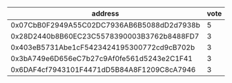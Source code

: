 address|vote|timestamp|signature
---|---|---|---
0x07CbB0F2949A55C02DC7936AB6B5088dD2d7938b|5|1606829148|0x12e9ac2d68d7f66c8e4623bb44addf0a10eeee96de47c994794039b190e9d3f922fc1b6f468f0c779f21e6015dee43ff09d354fa152570bda8e0a21204257be31b
0x28D2440b8B60EC23C5578390003B3762b8488FD7|3|1606846140|0x7939ffbfba935fa2a82033d870378d9cb313ffd8b9894e43ff6dd3a0e8307e580e947ccbe257fd15efbbcb743bd9d50b7e41a134f24bbbcf9be8631a2dc269df1b
0x403eB5731Abe1cF5423424195300772cd9cB702b|3|1606846548|0x8ab96241454f781723283ebb5a6e649afa01c9c639cd5a6ec1d5bb5ee95855005b8822d2ac88d8f8e53d183614c4bbb3056b40a9ecb803c3ab16aa058ae3848b1b
0x3bA749e6D656eC7b27c9Af0fe561d5243e2C1F41|3|1606847074|0x0612ceccbf993a74e011b60e9d88415a2a31d51cb145d16943d07fa1c922777269485a0e792f781ef50d3e4bbfc7929429fd7cfee89090bf85c3446a7caed8701b
0x6DAF4cf7943101F4471dD5B84A8F1209C8cA7946|3|1606852349|0x7245b9646c7490226e75e76c99254ca4fafe3a62181e3f611fadf0fce46f1c3b54a0e78761f08827d05dfb138e0d029ef798e47481e5b521dbe2c3b219892cce1b